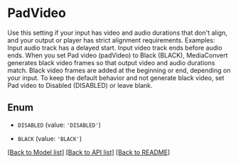# PadVideo

Use this setting if your input has video and audio durations that don't align, and your output or player has strict alignment requirements. Examples: Input audio track has a delayed start. Input video track ends before audio ends. When you set Pad video (padVideo) to Black (BLACK), MediaConvert generates black video frames so that output video and audio durations match. Black video frames are added at the beginning or end, depending on your input. To keep the default behavior and not generate black video, set Pad video to Disabled (DISABLED) or leave blank.

## Enum

* `DISABLED` (value: `'DISABLED'`)

* `BLACK` (value: `'BLACK'`)

[[Back to Model list]](../README.md#documentation-for-models) [[Back to API list]](../README.md#documentation-for-api-endpoints) [[Back to README]](../README.md)


